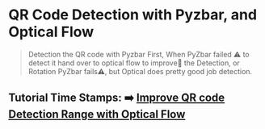 # QR Code Detection with Pyzbar, and Optical Flow 

> Detection the QR code with Pyzbar First, When PyZbar failed ⚠️ to detect it hand over to optical flow to improve🥇 the Detection, or Rotation PyZbar fails⚠️, but Optical does pretty good job detection.

## Tutorial Time Stamps: ➡️ [Improve QR code Detection Range with Optical Flow](https://www.youtube.com/watch?v=VUTJeDl-ar8&t=1647s)
